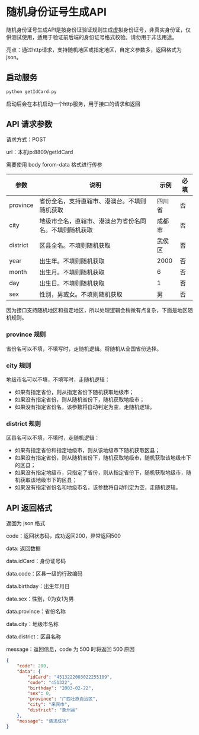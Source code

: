 # 随机身份证号生成API

随机身份证号生成API是按身份证验证规则生成虚拟身份证号，非真实身份证，仅供测试使用，适用于验证前后端的身份证号格式校验。请勿用于非法用途。

亮点：通过http请求，支持随机地区或指定地区，自定义参数多，返回格式为json。

## 启动服务

```python
python getIdCard.py
```

启动后会在本机启动一个http服务，用于接口的请求和返回

## API 请求参数

请求方式：POST

url：本机ip:8809/getIdCard

需要使用 body forom-data 格式进行传参

| 参数     | 说明                                                   | 示例   | 必填 |
| -------- | ------------------------------------------------------ | ------ | ---- |
| province | 省份全名，支持直辖市、港澳台。不填则随机获取           | 四川省 | 否   |
| city     | 地级市全名，直辖市、港澳台为省份名同名。不填则随机获取 | 成都市 | 否   |
| district | 区县全名。不填则随机获取                               | 武侯区 | 否   |
| year     | 出生年。不填则随机获取                                 | 2000   | 否   |
| month    | 出生月。不填则随机获取                                 | 6      | 否   |
| day      | 出生日。不填则随机获取                                 | 1      | 否   |
| sex      | 性别，男或女。不填则随机获取                           | 男     | 否   |

因为接口支持随机地区和指定地区，所以处理逻辑会稍微有点复杂，下面是地区随机规则。

### province 规则

省份名可以不填，不填写时，走随机逻辑。将随机从全国省份选择。

### city 规则

地级市名可以不填，不填写时，走随机逻辑：

- 如果有指定省份，则从指定省份下随机获取地级市；
- 如果没有指定省份，则从随机省份下，随机获取地级市；
- 如果没有指定省份名，该参数将自动判定为空，走随机逻辑。

### district 规则

区县名可以不填，不填时，走随机逻辑：

- 如果有指定省份和指定地级市，则从该地级市下随机获取区县；
- 如果没有指定省份，则从随机省份下，随机获取地级市，随机获取该地级市下的区县；
- 如果没有指定地级市，只指定了省份，则从指定省份下，随机获取地级市，随机获取该地级市下的区县；
- 如果没有指定省份名和地级市名，该参数将自动判定为空，走随机逻辑。

## API 返回格式

返回为 json 格式

code：返回状态码，成功返回200，异常返回500

data: 返回数据

data.idCard：身份证号码

data.code：区县一级的行政编码

data.birthday：出生年月日

data.sex：性别，0为女1为男

data.province：省份名称

data.city：地级市名称

data.district：区县名称

message：返回信息，code 为 500 时将返回 500 原因

```json
{
    "code": 200,
    "data": {
        "idCard": "4513222003022255109",
        "code": "451322",
        "birthday": "2003-02-22",
        "sex": 0,
        "province": "广西壮族自治区",
        "city": "来宾市",
        "district": "象州县"
    },
    "message": "请求成功"
}
```

